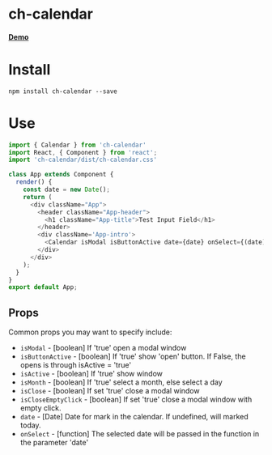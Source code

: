 # ch-calendar

#### [Demo]()

# Install
```npm install сh-calendar --save```

# Use
```js
import { Calendar } from 'ch-calendar'
import React, { Component } from 'react';
import 'ch-calendar/dist/ch-calendar.css'

class App extends Component {  
  render() {
    const date = new Date();
    return (
      <div className="App">
        <header className="App-header">
          <h1 className="App-title">Test Input Field</h1>
        </header>
        <div className='App-intro'>
          <Calendar isModal isButtonActive date={date} onSelect={(date) => { console.log(date) }} /> 
        </div>
      </div>
    );
  }
}
export default App;
```
## Props

Common props you may want to specify include:

* `isModal` - [boolean] If 'true' open a modal window
* `isButtonActive` - [boolean] If 'true' show 'open' button. If False, the opens is through isActive = 'true'
* `isActive` - [boolean] If 'true' show window
* `isMonth` - [boolean] If 'true' select a month, else select a day
* `isClose` - [boolean] If set 'true' close a modal window
* `isCloseEmptyClick` - [boolean] If set 'true' close a modal window with empty click.
* `date` - [Date] Date for mark in the calendar. If undefined, will marked today.
* `onSelect` - [function] The selected date will be passed in the function in the parameter 'date'

